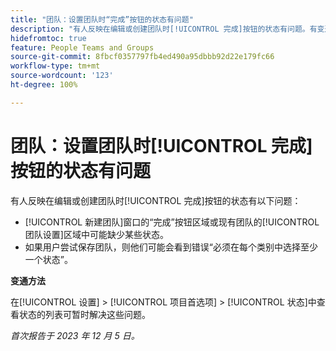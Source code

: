 ```yaml
---
title: "团队：设置团队时“完成”按钮的状态有问题"
description: "有人反映在编辑或创建团队时[!UICONTROL 完成]按钮的状态有问题。有变通方法可用。"
hidefromtoc: true
feature: People Teams and Groups
source-git-commit: 8fbcf0357797fb4ed490a95dbbb92d22e179fc66
workflow-type: tm+mt
source-wordcount: '123'
ht-degree: 100%

---
```



# 团队：设置团队时[!UICONTROL 完成]按钮的状态有问题

<!--

>[!NOTE]
>
>This issue was fixed on January 18, 2024.

-->

有人反映在编辑或创建团队时[!UICONTROL 完成]按钮的状态有以下问题：

* [!UICONTROL 新建团队]窗口的“完成”按钮区域或现有团队的[!UICONTROL 团队设置]区域中可能缺少某些状态。
* 如果用户尝试保存团队，则他们可能会看到错误“必须在每个类别中选择至少一个状态”。

**变通方法**

在[!UICONTROL 设置] > [!UICONTROL 项目首选项] > [!UICONTROL 状态]中查看状态的列表可暂时解决这些问题。

_首次报告于 2023 年 12 月 5 日。_
